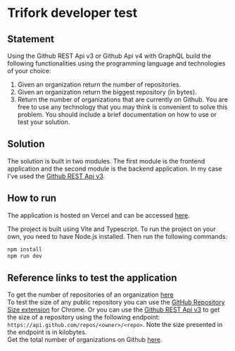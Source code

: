 # Trifork developer test

## Statement

Using the Github REST Api v3 or Github Api v4 with GraphQL build the following
functionalities using the programming language and technologies of your choice:

1. Given an organization return the number of repositories.
2. Given an organization return the biggest repository (in bytes).
3. Return the number of organizations that are currently on Github.
You are free to use any technology that you may think is convenient to solve this problem.
You should include a brief documentation on how to use or test your solution.

## Solution

The solution is built in two modules. The first module is the frontend application and the second module is the backend application. In my case I've used the [Github REST Api v3](https://docs.github.com/en/rest/reference/repos#get-a-repository).

## How to run

The application is hosted on Vercel and can be accessed [here](https://github-rest.vercel.app/).

The project is built using Vite and Typescript. To run the project on your own, you need to have Node.js installed. Then run the following commands:

```bash
npm install
npm run dev
```

## Reference links to test the application

To get the number of repositories of an organization [here](https://github.com/<organization_name>)  
To test the size of any public repository you can use the [GitHub Repository Size extension](https://chrome.google.com/webstore/detail/github-repository-size/apnjnioapinblneaedefcnopcjepgkci/) for Chrome. Or you can use the [Github REST Api v3](https://docs.github.com/en/rest/reference/repos#get-a-repository) to get the size of a repository using the following endpoint: `https://api.github.com/repos/<owner>/<repo>`. Note the size presented in the endpoint is in kilobytes.  
Get the total number of organizations on Github [here](https://github.com/search?q=type%3Aorg&type=users).
